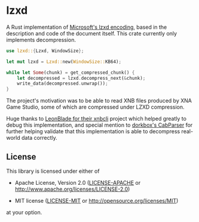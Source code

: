 # lzxd

A Rust implementation of [Microsoft's lzxd encoding][1], based in the description and code of
the document itself. This crate currently only implements decompression.

```rust
use lzxd::{Lzxd, WindowSize};

let mut lzxd = Lzxd::new(WindowSize::KB64);

while let Some(chunk) = get_compressed_chunk() {
    let decompressed = lzxd.decompress_next(&chunk);
    write_data(decompressed.unwrap());
}
```

The project's motivation was to be able to read XNB files produced by XNA Game Studio, some of
which are compressed under LZXD compression.

Huge thanks to [LeonBlade for their xnbcli][2] project which helped greatly to debug this
implementation, and special mention to [dorkbox's CabParser][3] for further helping validate
that this implementation is able to decompress real-world data correctly.

## License

This library is licensed under either of

* Apache License, Version 2.0 ([LICENSE-APACHE] or
  http://www.apache.org/licenses/LICENSE-2.0)

* MIT license ([LICENSE-MIT] or http://opensource.org/licenses/MIT)

at your option.

[1]: https://docs.microsoft.com/en-us/openspecs/exchange_server_protocols/ms-patch/cc78752a-b4af-4eee-88cb-01f4d8a4c2bf
[2]: https://github.com/LeonBlade/xnbcli
[3]: https://github.com/dorkbox/CabParser/
[LICENSE-APACHE]: LICENSE-APACHE
[LICENSE-MIT]: LICENSE-MIT
